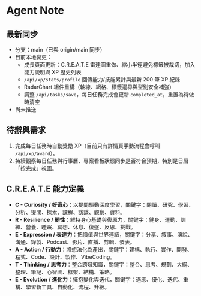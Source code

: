 # Agent Note

## 最新同步
- 分支：main（已與 origin/main 同步）
- 目前本地變更：
  - 成長頁面更新：C.R.E.A.T.E 雷達圖重做、縮小半徑避免標籤被裁切，加入能力說明與 XP 歷史列表
  - `/api/xp/stats/profile` 回傳能力/技能累計與最新 200 筆 XP 紀錄
  - RadarChart 組件重構（軸線、網格、標籤邊界與型別安全補強）
  - 調整 `/api/tasks/save`，每日任務完成會更新 `completed_at`，重置為待做時清空
- 尚未推送

## 待辦與需求
1. 完成每日任務時自動獎勵 XP（目前只有詳情頁手動流程會呼叫 `/api/xp/award`）。
2. 持續觀察每日任務與行事曆、專案看板狀態同步是否符合預期，特別是日曆「按完成」視圖。

## C.R.E.A.T.E 能力定義
- **C - Curiosity / 好奇心**：以提問驅動深度學習，關鍵字：閱讀、研究、學習、分析、提問、探索、課程、訪談、觀察、資料。
- **R - Resilience / 韌性**：維持身心基礎與復原力，關鍵字：健身、運動、訓練、營養、睡眠、冥想、休息、復盤、反思、挑戰。
- **E - Expression / 表達力**：把價值與世界連結，關鍵字：分享、敘事、演說、溝通、錄製、Podcast、影片、直播、剪輯、發表。
- **A - Action / 行動力**：將想法化為產出，關鍵字：建構、執行、實作、開發、程式、Code、設計、製作、VibeCoding。
- **T - Thinking / 思考力**：整合跨域知識，關鍵字：整合、思考、規劃、大綱、整理、筆記、心智圖、框架、結構、策略。
- **E - Evolution / 進化力**：擁抱變化與迭代，關鍵字：適應、優化、迭代、重構、學習新工具、自動化、流程、升級。
